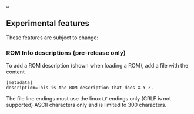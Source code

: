 [..](./00_index.md)
## Experimental features
These features are subject to change:

### ROM Info descriptions (pre-release only)
To add a ROM description (shown when loading a ROM), add a file with the content
```
[metadata]
description=This is the ROM description that does X Y Z.
```
The file line endings must use the linux `LF` endings only (CRLF is not supported) ASCII characters only and is limited to 300 characters.
